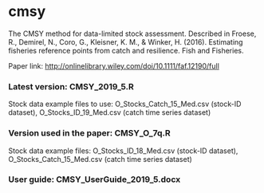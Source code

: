 # cmsy
The CMSY method for data-limited stock assessment. Described in Froese, R., Demirel, N., Coro, G., Kleisner, K. M., & Winker, H. (2016). Estimating fisheries reference points from catch and resilience. Fish and Fisheries.

Paper link: http://onlinelibrary.wiley.com/doi/10.1111/faf.12190/full 

### Latest version: CMSY_2019_5.R
Stock data example files to use: O_Stocks_Catch_15_Med.csv (stock-ID dataset), O_Stocks_ID_19_Med.csv (catch time series dataset)

### Version used in the paper: CMSY_O_7q.R
Stock data example files: O_Stocks_ID_18_Med.csv (stock-ID dataset), O_Stocks_Catch_15_Med.csv (catch time series dataset)

### User guide: CMSY_UserGuide_2019_5.docx
